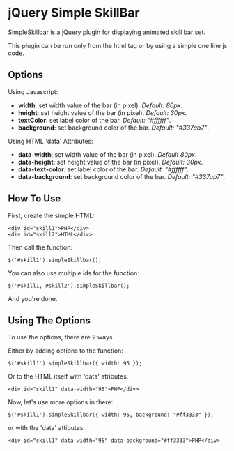 # jQuery Simple SkillBar

SimpleSkillbar is a jQuery plugin for displaying animated skill bar set.

This plugin can be run only from the html tag or by using a simple one line js code.


## Options

Using Javascript:

* **width**: set width value of the bar (in pixel). *Default: 80px*.
* **height**: set height value of the bar (in pixel). *Default: 30px*.
* **textColor**: set label color of the bar. *Default: "#ffffff"*.
* **background**: set background color of the bar. *Default: "#337ab7"*.

Using HTML 'data' Attributes:

* **data-width**: set width value of the bar (in pixel). *Default 80px*.
* **data-height**: set height value of the bar (in pixel). *Default: 30px*.
* **data-text-color**: set label color of the bar. *Default: "#ffffff"*.
* **data-background**: set background color of the bar. *Default: "#337ab7"*.


## How To Use

First, create the simple HTML:

	<div id="skill1">PHP</div>
	<div id="skill2">HTML</div>

Then call the function:
	
	$('#skill1').simpleSkillbar();
	
You can also use multiple ids for the function:

	$('#skill1, #skill2').simpleSkillbar();

And you're done.

## Using The Options

To use the options, there are 2 ways.

Either by adding options to the function:
	
	$('#skill1').simpleSkillbar({ width: 95 });

Or to the HTML itself with 'data' atributes:

	<div id="skill1" data-width="95">PHP</div>

Now, let's use more options in there:

	$('#skill1').simpleSkillbar({ width: 95, background: "#ff3333" });

or with the 'data' attibutes:

	<div id="skill1" data-width="95" data-background="#ff3333">PHP</div>
